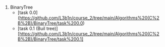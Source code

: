 1. BinaryTree
   * [task 0.0] (https://github.com/L3b1n/course_2/tree/main/Algorithms%20(C%2B%2B)/BinaryTree/task%200.0)
   * [task 0.1 (Buil tree)] [https://github.com/L3b1n/course_2/tree/main/Algorithms%20(C%2B%2B)/BinaryTree/task%200.1]